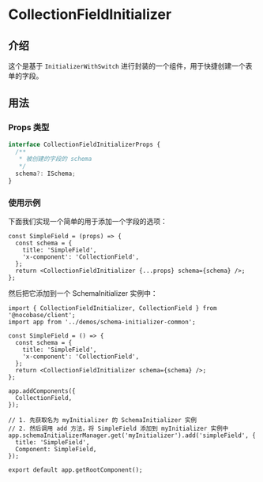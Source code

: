 # CollectionFieldInitializer

## 介绍

这个是基于 `InitializerWithSwitch` 进行封装的一个组件，用于快捷创建一个表单的字段。

## 用法

### Props 类型

```typescript | pure
interface CollectionFieldInitializerProps {
  /**
   * 被创建的字段的 schema
   */
  schema?: ISchema;
}
```

### 使用示例

下面我们实现一个简单的用于添加一个字段的选项：

```tsx | pure
const SimpleField = (props) => {
  const schema = {
    title: 'SimpleField',
    'x-component': 'CollectionField',
  };
  return <CollectionFieldInitializer {...props} schema={schema} />;
};
```

然后把它添加到一个 SchemaInitializer 实例中：

```tsx
import { CollectionFieldInitializer, CollectionField } from '@nocobase/client';
import app from '../demos/schema-initializer-common';

const SimpleField = () => {
  const schema = {
    title: 'SimpleField',
    'x-component': 'CollectionField',
  };
  return <CollectionFieldInitializer schema={schema} />;
};

app.addComponents({
  CollectionField,
});

// 1. 先获取名为 myInitializer 的 SchemaInitializer 实例
// 2. 然后调用 add 方法，将 SimpleField 添加到 myInitializer 实例中
app.schemaInitializerManager.get('myInitializer').add('simpleField', {
  title: 'SimpleField',
  Component: SimpleField,
});

export default app.getRootComponent();
```
